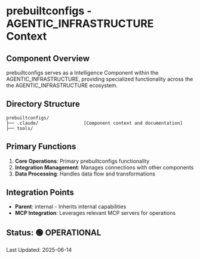 # prebuiltconfigs - AGENTIC_INFRASTRUCTURE Context

## Component Overview

prebuiltconfigs serves as a Intelligence Component within the AGENTIC_INFRASTRUCTURE, providing specialized functionality across the the AGENTIC_INFRASTRUCTURE ecosystem.

## Directory Structure

```
prebuiltconfigs/
├── .claude/                 [Component context and documentation]
├── tools/
```

## Primary Functions

1. **Core Operations**: Primary prebuiltconfigs functionality
2. **Integration Management**: Manages connections with other components
3. **Data Processing**: Handles data flow and transformations

## Integration Points

- **Parent**: internal - Inherits internal capabilities
- **MCP Integration**: Leverages relevant MCP servers for operations
  
## Status: 🟢 OPERATIONAL

Last Updated: 2025-06-14

